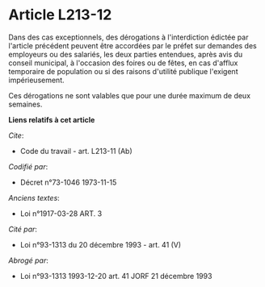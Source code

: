 # Article L213-12

Dans des cas exceptionnels, des dérogations à l'interdiction édictée par l'article précédent peuvent être accordées par le
préfet sur demandes des employeurs ou des salariés, les deux parties entendues, après avis du conseil municipal, à l'occasion
des foires ou de fêtes, en cas d'afflux temporaire de population ou si des raisons d'utilité publique l'exigent
impérieusement.

Ces dérogations ne sont valables que pour une durée maximum de deux semaines.

**Liens relatifs à cet article**

_Cite_:

  - Code du travail - art. L213-11 (Ab)

_Codifié par_:

  - Décret n°73-1046 1973-11-15

_Anciens textes_:

  - Loi n°1917-03-28 ART. 3

_Cité par_:

  - Loi n°93-1313 du 20 décembre 1993 - art. 41 (V)

_Abrogé par_:

  - Loi n°93-1313 1993-12-20 art. 41 JORF 21 décembre 1993
